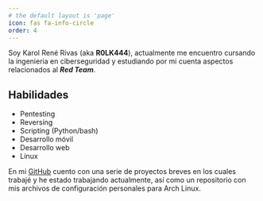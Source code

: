 ```yaml
---
# the default layout is 'page'
icon: fas fa-info-circle
order: 4
---
```


Soy Karol René Rivas (aka **R0LK444**), actualmente me encuentro cursando la
ingenieria en ciberseguridad y estudiando por mi cuenta aspectos relacionados
al **_Red Team_**.

## Habilidades
- Pentesting
- Reversing
- Scripting (Python/bash)
- Desarrollo móvil
- Desarrollo web
- Linux

En mi [GitHub](https://github.com/retimax) cuento con una serie de proyectos breves en los cuales 
trabajé y he estado trabajando actualmente, así como un repositorio con mis archivos
de configuración personales para Arch Linux.
